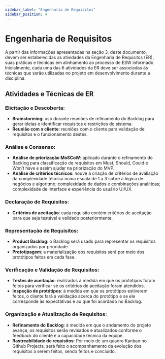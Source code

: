 ```yaml
---
sidebar_label: "Engenharia de Requisitos"
sidebar_position: 4
---
```


# Engenharia de Requisitos

A partir das informações apresentadas na seção 3, deste documento, devem ser estabelecidas as atividades da Engenharia de Requisitos (ER), suas práticas e técnicas em alinhamento ao processo de ESW informado. Inicialmente, cada uma das 6 atividades da ER deve ser associadas às técnicas que serão utilizadas no projeto em desenvolvimento durante a disciplina.

## Atividades e Técnicas de ER

### Elicitação e Descoberta:

- **Brainstorming**: uso durante reuniões de refinamento do Backlog para gerar ideias e identificar requisitos e restrições do sistema.
- **Reunião com o cliente**: reuniões com o cliente para validação de requisitos e o funcionamento destes.

### Análise e Consenso:

- **Análise de priorização MoSCoW**: aplicado durante o refinamento do Backlog para classificação de requisitos em Must, Should, Could e Won’t have e assim ajudar na priorização do MVP.
- **Análise de critérios técnicos**: houve a criação de critérios de avaliação da complexidade técnica numa escala de 1 a 3 sobre a lógica de negócios e algoritmo; complexidade de dados e combinações analíticas; complexidade de interface e experiência do usuário UI/UX.

### Declaração de Requisitos:

- **Critérios de aceitação**: cada requisito contém critérios de aceitação para que seja testável e validado posteriormente.

### Representação de Requisitos:

- **Product Backlog**: o Backlog será usado para representar os requisitos organizados por prioridade.
- **Prototipagem**: a materialização dos requisitos será por meio dos protótipos feitos em cada fase.

### Verificação e Validação de Requisitos:

- **Testes de aceitação**: realizados à medida em que os protótipos foram feitos para verificar se os critérios de aceitação foram atendidos.
- **Inspeção de protótipos**: à medida em que os protótipos estiverem feitos, o cliente fará a validação acerca do protótipo e se ele corresponde às expectativas e ao que foi acordado no Backlog.

### Organização e Atualização de Requisitos:

- **Refinamento do Backlog**: à medida em que o andamento do projeto avança, os requisitos serão revisados e atualizados conforme o feedback do cliente e a capacidade técnica da equipe.
- **Rastreabilidade de requisitos**: Por meio de um quadro Kanban no Github Projects, será feito o acompanhamento da evolução dos requisitos a serem feitos, sendo feitos e concluído.